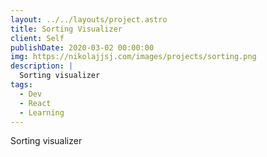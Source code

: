 ```yaml
---
layout: ../../layouts/project.astro
title: Sorting Visualizer
client: Self
publishDate: 2020-03-02 00:00:00
img: https://nikolajjsj.com/images/projects/sorting.png
description: |
  Sorting visualizer
tags:
  - Dev
  - React
  - Learning
---
```


Sorting visualizer
